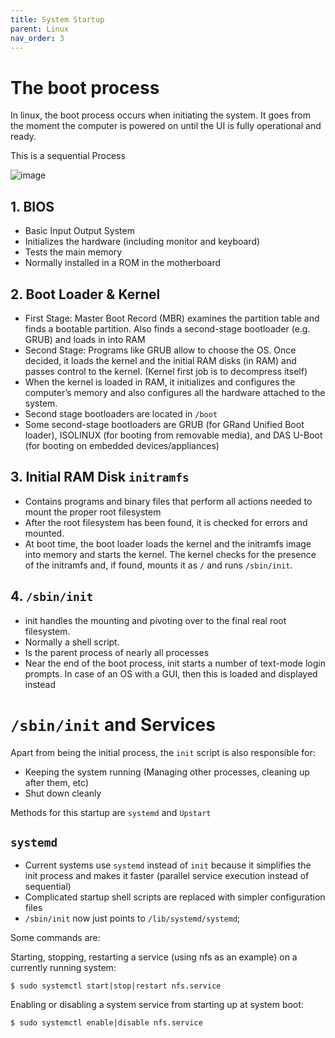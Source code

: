 ```yaml
---
title: System Startup
parent: Linux
nav_order: 3
---
```

# The boot process

In linux, the boot process occurs when initiating the system. It goes from the moment the computer is powered on until the UI is fully operational and ready.

This is a sequential Process

![image](https://user-images.githubusercontent.com/64461123/117857331-ef9ad780-b28c-11eb-9a0f-7dacaa2b45f9.png)

## 1. BIOS

- Basic Input Output System
- Initializes the hardware (including monitor and keyboard)
- Tests the main memory
- Normally installed in a ROM in the motherboard

## 2. Boot Loader & Kernel

- First Stage: Master Boot Record (MBR)  examines the partition table and finds a bootable partition. Also finds a second-stage bootloader (e.g. GRUB) and loads in into RAM
- Second Stage: Programs like GRUB allow to choose the OS. Once decided, it loads the kernel and the initial RAM disks (in RAM) and passes control to the kernel. (Kernel first job is to decompress itself)
- When the kernel is loaded in RAM, it initializes and configures the computer’s memory and also configures all the hardware attached to the system.
- Second stage bootloaders are located in `/boot`
- Some second-stage bootloaders are GRUB (for GRand Unified Boot loader), ISOLINUX (for booting from removable media), and DAS U-Boot (for booting on embedded devices/appliances)

## 3. Initial RAM Disk `initramfs`

- Contains programs and binary files that perform all actions needed to mount the proper root filesystem
- After the root filesystem has been found, it is checked for errors and mounted.
- At boot time, the boot loader loads the kernel and the initramfs image into memory and starts the kernel. The kernel checks for the presence of the initramfs and, if found, mounts it as `/` and runs `/sbin/init`.

## 4. `/sbin/init`

- init handles the mounting and pivoting over to the final real root filesystem.
- Normally a shell script.
- Is the parent process of nearly all processes
- Near the end of the boot process, init starts a number of text-mode login prompts. In case of an OS with a GUI, then this is loaded and displayed instead


# `/sbin/init` and Services

Apart from being the initial process, the `init` script is also responsible for:
- Keeping the system running (Managing other processes, cleaning up after them, etc)
- Shut down cleanly

Methods for this startup are `systemd` and `Upstart`

## `systemd`

- Current systems use `systemd` instead of `init` because it simplifies the init process and makes it faster (parallel service execution instead of sequential)
- Complicated startup shell scripts are replaced with simpler configuration files
- `/sbin/init` now just points to `/lib/systemd/systemd`;

Some commands are:

Starting, stopping, restarting a service (using nfs as an example) on a currently running system:
```
$ sudo systemctl start|stop|restart nfs.service
```
Enabling or disabling a system service from starting up at system boot:
```
$ sudo systemctl enable|disable nfs.service
```



